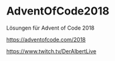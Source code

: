# AdventOfCode2018

Lösungen für Advent of Code 2018

https://adventofcode.com/2018

https://www.twitch.tv/DerAlbertLive
